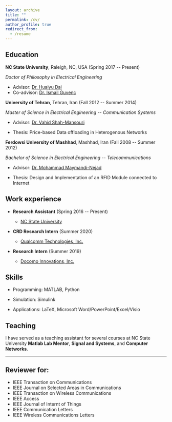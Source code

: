 ```yaml
---
layout: archive
title: ""
permalink: /cv/
author_profile: true
redirect_from:
  - /resume
---
```




Education
-----------
**NC State University**, Raleigh, NC, USA (Spring 2017 -- Present)

*Doctor of Philosophy in Electrical Engineering*

* Advisor: [Dr. Huaiyu Dai](https://people.engr.ncsu.edu/hdai/)
* Co-advisor: [Dr. Ismail Guvenc](https://sites.google.com/site/iguvenc/)

**University of Tehran**, Tehran, Iran (Fall 2012 -- Summer 2014)

*Master of Science in Electrical Engineering -- Communication Systems*

* Advisor: [Dr. Vahid Shah-Mansouri](https://scholar.google.ca/citations?user=EbkCWiEAAAAJ&hl=en)

* Thesis: Price-based Data offloading in Heterogenous Networks

**Ferdowsi University of Mashhad**, Mashhad, Iran (Fall 2008 -- Summer 2012)

*Bachelor of Science in Electrical Engineering -- Telecommunications*

* Advisor: [Dr. Mohammad Maymandi-Nejad](https://scholar.google.com/citations?user=8Jn21fsAAAAJ&hl=en)

* Thesis: Design and Implementation of an RFID Module connected to Internet


Work experience
-----------
* **Research Assistant** (Spring 2016 -- Present)
  * [NC State University](https://www.ncsu.edu/)

* **CRD Research Intern** (Summer 2020)
  * [Qualcomm Technologies, Inc.](https://www.qualcomm.com)
  
* **Research Intern** (Summer 2019)
  * [Docomo Innovations, Inc.](https://www.docomoinnovations.com/)
  
Skills
-----------
* Programming: MATLAB, Python

* Simulation: Simulink

* Applications: LaTeX, Microsoft Word/PowerPoint/Excel/Visio  
  
Teaching
-----------
I have served as a teaching assistant for several courses at NC State University   **Matlab Lab Mentor**, **Signal and Systems**, and **Computer Networks**.


----
## Reviewer for:

- IEEE Transaction on Communications
- IEEE Journal on Selected Areas in Communications
- IEEE Transaction on Wireless Communications
- IEEE Access
- IEEE Journal of Internt of Things
- IEEE Communication Letters
- IEEE Wireless Communications Letters

